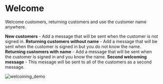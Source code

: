 # Welcome

Welcome customers, returning customers and use the customer name anywhere.

**New customers** - Add a message that will be sent when the customer is not signed in.
**Returning customers without name** - Add a message that will be sent when the customer is signed in but you do not know the name.
**Returning customers with name** - Add a message that will be sent when the customer is signed in and you know the name.
**Second welcoming message** - This message will be sent to all of the customers as a second message.

![welcoming_demo](https://raw.githubusercontent.com/loyjoy/welcome/master/help/processes/process/subprocesses/welcoming_demo.png)
